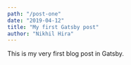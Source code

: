 ```yaml
---
path: "/post-one"
date: "2019-04-12"
title: "My first Gatsby post"
author: "Nikhil Hira"
---
```


This is my very first blog post in Gatsby.